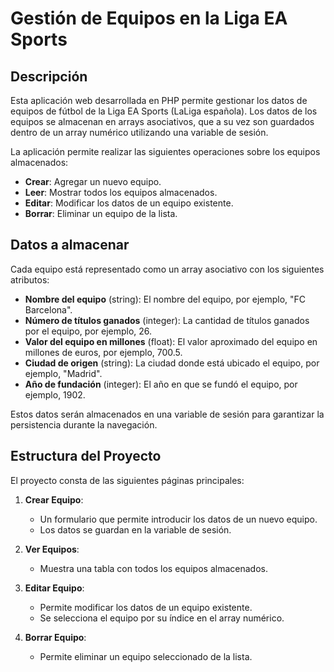 # Gestión de Equipos en la Liga EA Sports

## Descripción

Esta aplicación web desarrollada en PHP permite gestionar los datos de equipos de fútbol de la Liga EA Sports (LaLiga española). Los datos de los equipos se almacenan en arrays asociativos, que a su vez son guardados dentro de un array numérico utilizando una variable de sesión. 

La aplicación permite realizar las siguientes operaciones sobre los equipos almacenados:
- **Crear**: Agregar un nuevo equipo.
- **Leer**: Mostrar todos los equipos almacenados.
- **Editar**: Modificar los datos de un equipo existente.
- **Borrar**: Eliminar un equipo de la lista.

## Datos a almacenar

Cada equipo está representado como un array asociativo con los siguientes atributos:
- **Nombre del equipo** (string): El nombre del equipo, por ejemplo, "FC Barcelona".
- **Número de títulos ganados** (integer): La cantidad de títulos ganados por el equipo, por ejemplo, 26.
- **Valor del equipo en millones** (float): El valor aproximado del equipo en millones de euros, por ejemplo, 700.5.
- **Ciudad de origen** (string): La ciudad donde está ubicado el equipo, por ejemplo, "Madrid".
- **Año de fundación** (integer): El año en que se fundó el equipo, por ejemplo, 1902.

Estos datos serán almacenados en una variable de sesión para garantizar la persistencia durante la navegación.

## Estructura del Proyecto

El proyecto consta de las siguientes páginas principales:
1. **Crear Equipo**:
   - Un formulario que permite introducir los datos de un nuevo equipo.
   - Los datos se guardan en la variable de sesión.
   
2. **Ver Equipos**:
   - Muestra una tabla con todos los equipos almacenados.
   
3. **Editar Equipo**:
   - Permite modificar los datos de un equipo existente.
   - Se selecciona el equipo por su índice en el array numérico.
   
4. **Borrar Equipo**:
   - Permite eliminar un equipo seleccionado de la lista.
